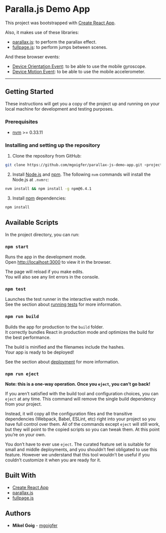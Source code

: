 # Paralla.js Demo App

This project was bootstrapped with [Create React App](https://github.com/facebook/create-react-app).

Also, it makes use of these libraries:

* [parallax.js](http://matthew.wagerfield.com/parallax/): to perform the parallax effect.
* [fullpage.js](https://alvarotrigo.com/fullPage/): to perform jumps between scenes.

And these browser events:

* [Device Orientation Event](https://developer.mozilla.org/en-US/docs/Web/API/DeviceOrientationEvent): to be able to use the mobile gyroscope.
* [Device Motion Event](https://developer.mozilla.org/en-US/docs/Web/API/DeviceMotionEvent): to be able to use the mobile accelerometer.

---

## Getting Started

These instructions will get you a copy of the project up and running on your local machine for development and testing purposes.

### Prerequisites

- [nvm](https://github.com/creationix/nvm) >= 0.33.11

### Installing and setting up the repository

1. Clone the repository from GitHub:

```bash
git clone https://github.com/mgoigfer/parallax-js-demo-app.git <project-name> && cd <project-name> && rm -rf .git
```

2. Install [Node.js](https://nodejs.org/en/) and [npm](https://www.npmjs.com/). The following `nvm` commands will install the Node.js at `.nvmrc`:

```bash
nvm install && npm install -g npm@6.4.1
```

3. Install [npm](https://www.npmjs.com/) dependencies:

```bash
npm install
```

## Available Scripts

In the project directory, you can run:

### `npm start`

Runs the app in the development mode.<br>
Open [http://localhost:3000](http://localhost:3000) to view it in the browser.

The page will reload if you make edits.<br>
You will also see any lint errors in the console.

### `npm test`

Launches the test runner in the interactive watch mode.<br>
See the section about [running tests](https://facebook.github.io/create-react-app/docs/running-tests) for more information.

### `npm run build`

Builds the app for production to the `build` folder.<br>
It correctly bundles React in production mode and optimizes the build for the best performance.

The build is minified and the filenames include the hashes.<br>
Your app is ready to be deployed!

See the section about [deployment](https://facebook.github.io/create-react-app/docs/deployment) for more information.

### `npm run eject`

**Note: this is a one-way operation. Once you `eject`, you can’t go back!**

If you aren’t satisfied with the build tool and configuration choices, you can `eject` at any time. This command will remove the single build dependency from your project.

Instead, it will copy all the configuration files and the transitive dependencies (Webpack, Babel, ESLint, etc) right into your project so you have full control over them. All of the commands except `eject` will still work, but they will point to the copied scripts so you can tweak them. At this point you’re on your own.

You don’t have to ever use `eject`. The curated feature set is suitable for small and middle deployments, and you shouldn’t feel obligated to use this feature. However we understand that this tool wouldn’t be useful if you couldn’t customize it when you are ready for it.

## Built With

- [Create React App](https://github.com/facebook/create-react-app)
- [parallax.js](http://matthew.wagerfield.com/parallax/)
- [fullpage.js](https://alvarotrigo.com/fullPage/)

## Authors

- **Mikel Goig** - [mgoigfer](https://github.com/mgoigfer)
